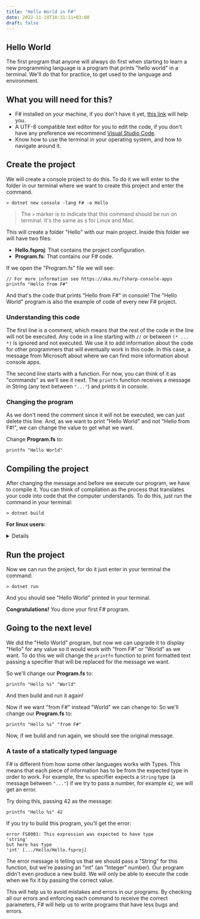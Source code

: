 ```yaml
---
title: "Hello World in F#"
date: 2022-11-10T10:31:11+03:00
draft: false
---
```


## Hello World

The first program that anyone will always do first when starting to learn a new programming language is a program that prints "hello world" in a terminal. We'll do that for practice, to get used to the language and environment.

## What you will need for this?

- F# installed on your machine, if you don't have it yet, [this link](https://learn.microsoft.com/en-us/dotnet/core/install/) will help you.
- A UTF-8 compatible text editor for you to edit the code, if you don't have any preference we recommend [Visual Studio Code](https://code.visualstudio.com/download).
- Know how to use the terminal in your operating system, and how to navigate around it.

## Create the project

We will create a console project to do this. To do it we will enter to the folder in our terminal where we want to create this project and enter the command.

```
> dotnet new console -lang F# -o Hello
```

> The `>` marker is to indicate that this command should be run on terminal. It's the same as `$` for Linux and Mac. 

This will create a folder "Hello" with our main project. Inside this folder we will have two files:
- **Hello.fsproj**: That contains the project configuration.
- **Program.fs**: That contains our F# code.

If we open the "Program.fs" file we will see:
```F#
// For more information see https://aka.ms/fsharp-console-apps
printfn "Hello from F#"
```
And that's the code that prints "Hello from F#" in console! The "Hello World" program is also the example of code of every new F# project.

### Understanding this code

The first line is a comment, which means that the rest of the code in the line will not be executed. Any code in a line starting with  `//` or between `(* ... *)` is ignored and not executed. We use it to add information about the code for other programmers that will eventually work in this code. In this case, a message from Microsoft about where we can find more information about console apps.

The second line starts with a function. For now, you can think of it as "commands" as we'll see it next. The `printfn` function receives a message in String (any text between `"..."`) and prints it in console.

### Changing the program

As we don't need the comment since it will not be executed, we can just delete this line. And, as we want to print "Hello World" and not "Hello from F#!", we can change the value to get what we want.

Change **Program.fs** to:
```F#
printfn "Hello World"
```

## Compiling the project

After changing the message and before we execute our program, we have to compile it. You can think of compilation as the process that translates your code into code that the computer understands. To do this, just run the command in your terminal:
```
> dotnet build
```
**For linux users:**
<details>
Add to your .bashrc the flag `export DOTNET_SYSTEM_GLOBALIZATION_INVARIANT=1` in case of some error at build process.
</details>

## Run the project

Now we can run the project, for do it just enter in your terminal the command:
```
> dotnet run
```

And you should see "Hello World" printed in your terminal.

**Congratulations!** You done your first F# program.

## Going to the next level

We did the "Hello World" program, but now we can upgrade it to display "Hello" for any value so it would work with "from F#" or "World" as we want. To do this we will change the `printfn` function to print formatted text passing a specifier that will be replaced for the message we want.

So we'll change our **Program.fs** to:
```F#
printfn "Hello %s" "World"
```

And then build and run it again!

Now if we want "from F#" instead "World" we can change to:
So we'll change our **Program.fs** to:
```F#
printfn "Hello %s" "from F#"
```

Now, if we build and run again, we should see the original message.

### A taste of a statically typed language

F# is different from how some other languages works with Types. This means that each piece of information has to be from the expected type in order to work. For example, the `%s` specifier expects a `String` type (a message between `"..."`) if we try to pass a number, for example `42`, we will get an error.

Try doing this, passing 42 as the message:
```F#
printfn "Hello %s" 42
```

If you try to build this program, you'll get the error:
 ```
 error FS0001: This expression was expected to have type    
 'string'    
 but here has type    
 'int' [.../Hello/Hello.fsproj]
```

The error message is telling us that we should pass a "String" for this function, but we're passing an "int" (an "Integer" number). Our program didn't even produce a new build. We will only be able to execute the code when we fix it by passing the correct value.

This will help us to avoid mistakes and errors in our programs. By checking all our errors and enforcing each command to receive the correct parameters, F# will help us to write programs that have less bugs and errors.
